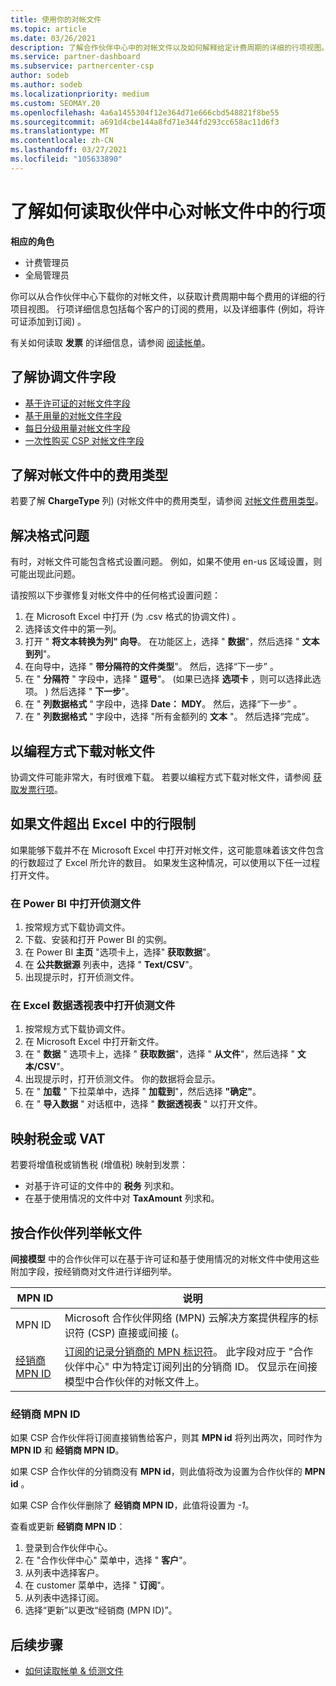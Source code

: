 ```yaml
---
title: 使用你的对帐文件
ms.topic: article
ms.date: 03/26/2021
description: 了解合作伙伴中心中的对帐文件以及如何解释给定计费周期的详细的行项视图。
ms.service: partner-dashboard
ms.subservice: partnercenter-csp
author: sodeb
ms.author: sodeb
ms.localizationpriority: medium
ms.custom: SEOMAY.20
ms.openlocfilehash: 4a6a1455304f12e364d71e666cbd548821f8be55
ms.sourcegitcommit: a691d4cbe144a8fd71e344fd293cc658ac11d6f3
ms.translationtype: MT
ms.contentlocale: zh-CN
ms.lasthandoff: 03/27/2021
ms.locfileid: "105633890"
---
```

# <a name="learn-how-to-read-the-line-items-in-your-partner-center-reconciliation-files"></a>了解如何读取伙伴中心对帐文件中的行项

**相应的角色**

- 计费管理员
- 全局管理员

你可以从合作伙伴中心下载你的对帐文件，以获取计费周期中每个费用的详细的行项目视图。 行项详细信息包括每个客户的订阅的费用，以及详细事件 (例如，将许可证添加到订阅) 。

有关如何读取 **发票** 的详细信息，请参阅 [阅读帐单](read-your-bill.md)。

## <a name="understand-reconciliation-file-fields"></a>了解协调文件字段

- [基于许可证的对帐文件字段](license-based-recon-files.md)
- [基于用量的对帐文件字段](usage-based-recon-files.md)
- [每日分级用量对帐文件字段](daily-rated-usage-recon-files.md)
- [一次性购买 CSP 对帐文件字段](modern-invoice-reconciliation-file.md)

## <a name="understand-charge-types-in-reconciliation-files"></a>了解对帐文件中的费用类型

若要了解 **ChargeType** 列)  (对帐文件中的费用类型，请参阅 [对帐文件费用类型](recon-file-charge-types.md)。

## <a name="fix-formatting-issues"></a>解决格式问题

有时，对帐文件可能包含格式设置问题。 例如，如果不使用 en-us 区域设置，则可能出现此问题。

请按照以下步骤修复对帐文件中的任何格式设置问题：

1. 在 Microsoft Excel 中打开 (为 .csv 格式的协调文件) 。
2. 选择该文件中的第一列。
3. 打开 " **将文本转换为列" 向导**。 在功能区上，选择 " **数据**"，然后选择 " **文本到列**"。
4. 在向导中，选择 " **带分隔符的文件类型**"。 然后，选择“下一步”  。
5. 在 " **分隔符** " 字段中，选择 " **逗号**"。  (如果已选择 **选项卡** ，则可以选择此选项。 ) 然后选择 " **下一步**"。
6. 在 " **列数据格式** " 字段中，选择 **Date： MDY**。 然后，选择“下一步”  。
7. 在 " **列数据格式** " 字段中，选择 "所有金额列的 **文本** "。 然后选择“完成”。

## <a name="download-reconciliation-files-programmatically"></a>以编程方式下载对帐文件

协调文件可能非常大，有时很难下载。 若要以编程方式下载对帐文件，请参阅 [获取发票行项](/partner-center/develop/get-invoiceline-items)。

## <a name="if-your-file-exceeds-the-row-limit-in-excel"></a>如果文件超出 Excel 中的行限制

如果能够下载并不在 Microsoft Excel 中打开对帐文件，这可能意味着该文件包含的行数超过了 Excel 所允许的数目。 如果发生这种情况，可以使用以下任一过程打开文件。

### <a name="open-a-recon-file-in-power-bi"></a>在 Power BI 中打开侦测文件

1. 按常规方式下载协调文件。
2. 下载、安装和打开 Power BI 的实例。
3. 在 Power BI **主页** "选项卡上，选择" **获取数据**"。
4. 在 **公共数据源** 列表中，选择 " **Text/CSV**"。
5. 出现提示时，打开侦测文件。

### <a name="open-a-recon-file-in-an-excel-pivot-table"></a>在 Excel 数据透视表中打开侦测文件

1. 按常规方式下载协调文件。
2. 在 Microsoft Excel 中打开新文件。
3. 在 " **数据** " 选项卡上，选择 " **获取数据**"，选择 " **从文件**"，然后选择 " **文本/CSV**"。
4. 出现提示时，打开侦测文件。 你的数据将会显示。
5. 在 " **加载** " 下拉菜单中，选择 " **加载到**"，然后选择 **"确定"**。
6. 在 " **导入数据** " 对话框中，选择 " **数据透视表** " 以打开文件。

## <a name="map-taxes-or-vat"></a>映射税金或 VAT

若要将增值税或销售税 (增值税) 映射到发票：

- 对基于许可证的文件中的 **税务** 列求和。
- 在基于使用情况的文件中对 **TaxAmount** 列求和。

## <a name="itemize-reconciliation-files-by-partner"></a>按合作伙伴列举帐文件

**间接模型** 中的合作伙伴可以在基于许可证和基于使用情况的对帐文件中使用这些附加字段，按经销商对文件进行详细列举。

| MPN ID | 说明 |
| ------ | ----------- |
| MPN ID | Microsoft 合作伙伴网络 (MPN) 云解决方案提供程序的标识符 (CSP) 直接或间接 (。 |
| [经销商 MPN ID](#reseller-mpn-id) | [订阅的记录分销商的 MPN 标识符](#reseller-mpn-id)。 此字段对应于 "合作伙伴中心" 中为特定订阅列出的分销商 ID。 仅显示在间接模型中合作伙伴的对帐文件上。 |

### <a name="reseller-mpn-id"></a>经销商 MPN ID

如果 CSP 合作伙伴将订阅直接销售给客户，则其 **MPN id** 将列出两次，同时作为 **MPN ID** 和 **经销商 MPN ID**。

如果 CSP 合作伙伴的分销商没有 **MPN id**，则此值将改为设置为合作伙伴的 **MPN id** 。

如果 CSP 合作伙伴删除了 **经销商 MPN ID**，此值将设置为 *-1*。

查看或更新 **经销商 MPN ID**：

1. 登录到合作伙伴中心。
2. 在 "合作伙伴中心" 菜单中，选择 " **客户**"。
3. 从列表中选择客户。
4. 在 customer 菜单中，选择 " **订阅**"。
5. 从列表中选择订阅。
6. 选择“更新”以更改“经销商 (MPN ID)”。

## <a name="next-steps"></a>后续步骤

- [如何读取帐单 & 侦测文件](read-your-bill.md) 